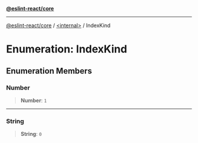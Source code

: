 [**@eslint-react/core**](../../README.md)

***

[@eslint-react/core](../../README.md) / [\<internal\>](../README.md) / IndexKind

# Enumeration: IndexKind

## Enumeration Members

### Number

> **Number**: `1`

***

### String

> **String**: `0`
